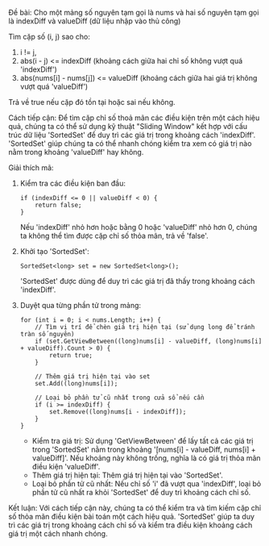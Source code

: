 Đề bài:
Cho một mảng số nguyên tạm gọi là nums và hai số nguyên tạm gọi là indexDiff và valueDiff (dữ liệu nhập vào thủ công)

Tìm cặp số (i, j) sao cho:

1. i != j,
2. abs(i - j) <= indexDiff (khoảng cách giữa hai chỉ số không vượt quá 'indexDiff')
3. abs(nums[i] - nums[j]) <= valueDiff (khoảng cách giữa hai giá trị không vượt quá 'valueDiff')

Trả về true nếu cặp đó tồn tại hoặc sai nếu không.

Cách tiếp cận:
Để tìm cặp chỉ số thoả mãn các điều kiện trên một cách hiệu quả, chúng ta có thể sử dụng kỹ thuật "Sliding Window" kết hợp với cấu trúc dữ liệu 'SortedSet' để duy trì các giá trị trong khoảng cách 'indexDiff'. 'SortedSet' giúp chúng ta có thể nhanh chóng kiểm tra xem có giá trị nào nằm trong khoảng 'valueDiff' hay không.

Giải thích mã:
1. Kiểm tra các điều kiện ban đầu: 
   
       if (indexDiff <= 0 || valueDiff < 0) {
           return false;
       }
    
    Nếu 'indexDiff' nhỏ hơn hoặc bằng 0 hoặc 'valueDiff' nhỏ hơn 0, chúng ta không thể tìm được cặp chỉ số thỏa mãn, trả về 'false'.

2. Khởi tạo 'SortedSet':
    
       SortedSet<long> set = new SortedSet<long>();
     
    'SortedSet' được dùng để duy trì các giá trị đã thấy trong khoảng cách 'indexDiff'.

3. Duyệt qua từng phần tử trong mảng:
    
       for (int i = 0; i < nums.Length; i++) {
           // Tìm vị trí để chèn giá trị hiện tại (sử dụng long để tránh tràn số nguyên)
           if (set.GetViewBetween((long)nums[i] - valueDiff, (long)nums[i] + valueDiff).Count > 0) {
               return true;
           }
   
           // Thêm giá trị hiện tại vào set
           set.Add((long)nums[i]);
   
           // Loại bỏ phần tử cũ nhất trong cửa sổ nếu cần
           if (i >= indexDiff) {
               set.Remove((long)nums[i - indexDiff]);
           }
       }
    
    - Kiểm tra giá trị: Sử dụng 'GetViewBetween' để lấy tất cả các giá trị trong 'SortedSet' nằm trong khoảng '[nums[i] - valueDiff, nums[i] + valueDiff]'. Nếu khoảng này không trống, nghĩa là có giá trị thỏa mãn điều kiện 'valueDiff'.
    - Thêm giá trị hiện tại: Thêm giá trị hiện tại vào 'SortedSet'.
    - Loại bỏ phần tử cũ nhất: Nếu chỉ số 'i' đã vượt qua 'indexDiff', loại bỏ phần tử cũ nhất ra khỏi 'SortedSet' để duy trì khoảng cách chỉ số.

Kết luận:
Với cách tiếp cận này, chúng ta có thể kiểm tra và tìm kiếm cặp chỉ số thỏa mãn điều kiện bài toán một cách hiệu quả. 'SortedSet' giúp ta duy trì các giá trị trong khoảng cách chỉ số và kiểm tra điều kiện khoảng cách giá trị một cách nhanh chóng.
